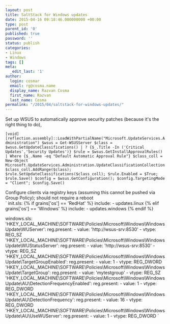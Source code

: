 ```yaml
---
layout: post
title: SaltStack for Windows updates
date: 2015-04-16 09:18:46.000000000 +00:00
type: post
parent_id: '0'
published: true
password: ''
status: publish
categories:
- Linux
- Windows
tags: []
meta:
  _edit_last: '1'
author:
  login: cosmar
  email: rg@cosma.name
  display_name: Razvan Cosma
  first_name: Razvan
  last_name: Cosma
permalink: "/2015/04/saltstack-for-windows-updates/"
---
```

Set up WSUS to automatically approve security patches (because it's the right thing to do),

`
[void][reflection.assembly]::LoadWithPartialName("Microsoft.UpdateServices.Administration")
$wsus = Get-WSUSServer
$class = $wsus.GetUpdateClassifications() | ? {$_.Title -In ('Critical Updates','Security Updates')}
$rule = $wsus.GetInstallApprovalRules() | Where {$_.Name -eq "Default Automatic Approval Rule"}
$class_coll = New-Object Microsoft.UpdateServices.Administration.UpdateClassificationCollection
$class_coll.AddRange($class); $rule.SetUpdateClassifications($class_coll); $rule.Enabled = $True; $rule.Save()
$config = $wsus.GetConfiguration(); $config.TargetingMode = "Client"; $config.Save()
`  
<!--more-->  
Configure clients via registry keys (assuming this cannot be pushed via Group Policy); should not require a reboot  
`
init.sls:
{% if grains['os'] == 'RedHat' %}
include:
    - updates.linux
{% elif grains['os'] == 'Windows' %}
include:
    - updates.windows
{% endif %}

windows.sls:
'HKEY_LOCAL_MACHINE\SOFTWARE\Policies\Microsoft\Windows\WindowsUpdate\WUServer':
    reg.present:
     - value: 'http://wsus-srv:8530'
     - vtype: REG_SZ
'HKEY_LOCAL_MACHINE\SOFTWARE\Policies\Microsoft\Windows\WindowsUpdate\WUStatusServer':
    reg.present:
     - value: 'http://wsus-srv:8530'
     - vtype: REG_SZ
'HKEY_LOCAL_MACHINE\SOFTWARE\Policies\Microsoft\Windows\WindowsUpdate\TargetGroupEnabled':
    reg.present:
     - value: 1
     - vtype: REG_DWORD
'HKEY_LOCAL_MACHINE\SOFTWARE\Policies\Microsoft\Windows\WindowsUpdate\TargetGroup':
    reg.present:
     - value: 'mytestgroup'
     - vtype: REG_SZ
'HKEY_LOCAL_MACHINE\SOFTWARE\Policies\Microsoft\Windows\WindowsUpdate\AU\DetectionFrequencyEnabled':
    reg.present:
     - value: 1
     - vtype: REG_DWORD
'HKEY_LOCAL_MACHINE\SOFTWARE\Policies\Microsoft\Windows\WindowsUpdate\AU\DetectionFrequency':
    reg.present:
     - value: 16
     - vtype: REG_DWORD
'HKEY_LOCAL_MACHINE\SOFTWARE\Policies\Microsoft\Windows\WindowsUpdate\AU\UseWUServer':
    reg.present:
     - value: 1
     - vtype: REG_DWORD
`

